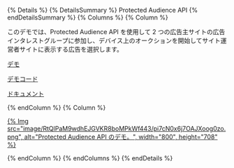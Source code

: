 {% Details %} {% DetailsSummary %} Protected Audience API {% endDetailsSummary %} {% Columns %} {% Column %}

このデモでは、Protected Audience API を使用して 2 つの広告主サイトの広告インタレストグループに参加し、デバイス上のオークションを開始してサイト運営者サイトに表示する広告を選択します。

[デモ](https://protected-audience-demo.web.app/)

[デモコード](https://github.com/GoogleChromeLabs/protected-audience-demo)

[ドキュメント](/docs/privacy-sandbox/protected-audience-api/)

{% endColumn %} {% Column %}

<a href="https://protected-audience-demo.web.app/">{% Img src="image/RtQlPaM9wdhEJGVKR8boMPkWf443/pi7cN0x6j7OAJXoog0zo.png", alt="Protected Audience API のデモ。", width="800", height="708" %}</a>

{% endColumn %} {% endColumns %} {% endDetails %}

